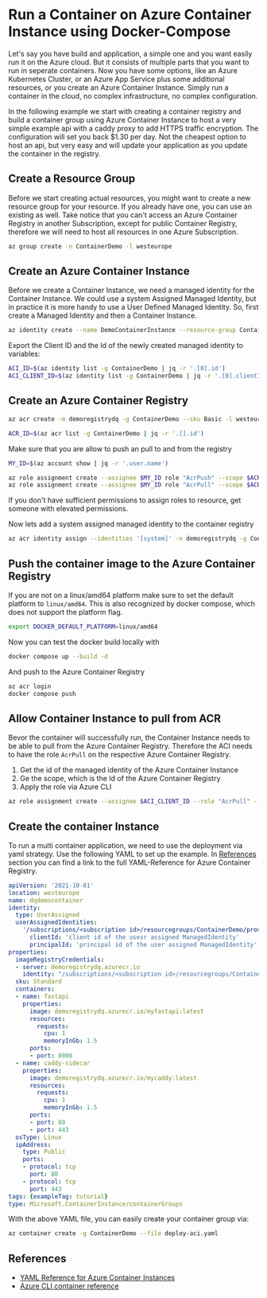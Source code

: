 # Run a Container on Azure Container Instance using Docker-Compose

Let's say you have build and application, a simple one and you want easily run it on the Azure cloud. But it consists of multiple parts that you want to run in seperate containers. Now you have some options, like an Azure Kubernetes Cluster, or an Azure App Service plus some additional resources, or you create an Azure Container Instance. Simply run a container in the cloud, no complex infrastructure, no complex configuration.

In the following example we start with creating a container registry and build a container group using Azure Container Instance to host a very simple example api with a caddy proxy to add HTTPS traffic encryption. The configuration will set you back $1.30 per day. Not the cheapest option to host an api, but very easy and will update your application as you update the container in the registry.

## Create a Resource Group

Before we start creating actual resources, you might want to create a new
resource group for your resource. If you already have one, you can use an
existing as well. Take notice that you can't access an Azure Container Registry in
another Subscription, except for public Container Registry, therefore we will need to host all resources in one Azure Subscription.

```bash
az group create -n ContainerDemo -l westeurope
```

## Create an Azure Container Instance

Before we create a Container Instance, we need a managed identity for the
Container Instance. We could use a system Assigned Managed Identity, but in
practice it is more handy to use a User Defined Managed Identity. So, first
create a Managed Identity and then a Container Instance.

```bash
az identity create --name DemoContainerInstance --resource-group ContainerDemo
```

Export the Client ID and the Id of the newly created managed identity to variables:

```bash
ACI_ID=$(az identity list -g ContainerDemo | jq -r '.[0].id')
ACI_CLIENT_ID=$(az identity list -g ContainerDemo | jq -r '.[0].clientId')
```

## Create an Azure Container Registry

```bash
az acr create -m demoregistrydq -g ContainerDemo --sku Basic -l westeurope

ACR_ID=$(az acr list -g ContainerDemo | jq -r '.[].id')
```

Make sure that you are allow to push an pull to and from the registry

```bash
MY_ID=$(az account show | jq -r '.user.name')

az role assignment create --assignee $MY_ID role "AcrPush" --scope $ACR_ID
az role assignment create --assignee $MY_ID role "AcrPull" --scope $ACR_ID
```

If you don't have sufficient permissions to assign roles to resource, get someone with elevated permissions.

Now lets add a system assigned managed identity to the container registry

```bash
az acr identity assign --identities '[system]' -n demoregistrydq -g ContainerDemo
```

## Push the container image to the Azure Container Registry

If you are not on a linux/amd64 platform make sure to set the default platform
to `linux/amd64`. This is also recognized by docker compose, which does not
support the platform flag.

```bash
export DOCKER_DEFAULT_PLATFORM=linux/amd64
```

Now you can test the docker build locally with

```bash
docker compose up --build -d
```

And push to the Azure Container Registry

```bash
az acr login
docker compose push
```

## Allow Container Instance to pull from ACR

Bevor the container will successfully run, the Container Instance needs to be
able to pull from the Azure Container Registry. Therefore the ACI needs to have
the role `AcrPull` on the respective Azure Container Registry.

1. Get the id of the managed identity of the Azure Container Instance
2. Ge the scope, which is the Id of the Azure Container Registry
3. Apply the role via Azure CLI

```bash
az role assignment create --assignee $ACI_CLIENT_ID --role "AcrPull" --scope $ACR_ID
```

## Create the container Instance

To run a multi container application, we need to use the deployment via yaml strategy. Use the following YAML to set up the example. In [References](#references) section you can find a link to the full YAML-Reference for Azure Container Registry.

```yaml
apiVersion: '2021-10-01'
location: westeurope
name: dqdemocontainer
identity:
  type: UserAssigned
  userAssignedIdentities:
    '/subscriptions/<subscription id>/resourcegroups/ContainerDemo/providers/Microsoft.ManagedIdentity/userAssignedIdentities/DQDemoContainer':
      clientId: 'client id of the usesr assigned ManagedIdentity'
      principalId: 'principal id of the user assigned ManagedIdentity'
properties:
  imageRegistryCredentials:
  - server: demoregistrydq.azurecr.io
    identity: "/subscriptions/<subscription id>/resourcegroups/ContainerDemo/providers/Microsoft.ManagedIdentity/userAssignedIdentities/DQDemoContainer"
  sku: Standard
  containers:
  - name: fastapi
    properties:
      image: demoregistrydq.azurecr.io/myfastapi:latest
      resources:
        requests:
          cpu: 1
          memoryInGb: 1.5
      ports:
      - port: 8000
  - name: caddy-sidecar
    properties:
      image: demoregistrydq.azurecr.io/mycaddy:latest
      resources:
        requests:
          cpu: 1
          memoryInGb: 1.5
      ports:
      - port: 80
      - port: 443
  osType: Linux
  ipAddress:
    type: Public
    ports:
    - protocol: tcp
      port: 80
    - protocol: tcp
      port: 443
tags: {exampleTag: tutorial}
type: Microsoft.ContainerInstance/containerGroups
```

With the above YAML file, you can easily create your container group via:

```bash
az container create -g ContainerDemo --file deploy-aci.yaml
```

## References

- [YAML Reference for Azure Container Instances](https://learn.microsoft.com/en-us/azure/container-instances/container-instances-reference-yaml)
- [Azure CLI container reference](https://learn.microsoft.com/en-us/cli/azure/container?view=azure-cli-latest)